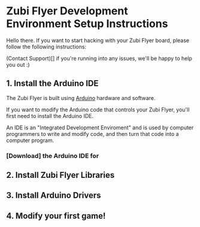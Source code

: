 # Zubi Flyer Development Environment Setup Instructions

Hello there. If you want to start hacking with your Zubi Flyer board, please follow the following instructions:

(Contact Support)[] if you're running into any issues, we'll be happy to help you out :)

## 1. Install the Arduino IDE
  The Zubi Flyer is built using [Arduino](https://www.arduino.cc/) hardware and software. 
  
  If you want to modify the Arduino code that controls your Zubi Flyer, you'll first need to install the Arduino IDE. 
  
  An IDE is an "Integrated Development Enviroment" and is used by computer programmers to write and modify code, and then turn that code into a computer program.
  ### [Download] the Arduino IDE for 
## 2. Install Zubi Flyer Libraries
## 3. Install Arduino Drivers
## 4. Modify your first game!
